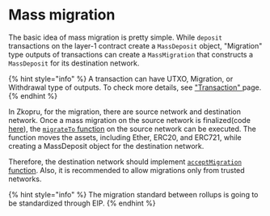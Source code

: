 # Mass migration

The basic idea of mass migration is pretty simple. While `deposit` transactions on the layer-1 contract create a `MassDeposit` object, "Migration" type outputs of transactions can create a `MassMigration` that constructs a `MassDeposit` for its destination network.

{% hint style="info" %}
A transaction can have UTXO, Migration, or Withdrawal type of outputs. To check more details, see ["Transaction" ](transaction.md)page.
{% endhint %}

In Zkopru, for the migration, there are source network and destination network. Once a mass migration on the source network is finalized\(code [here](https://github.com/zkopru-network/zkopru/blob/034ad7b41eca2a9fc0d344a5b5a8a4525e904c96/packages/contracts/contracts/controllers/Coordinatable.sol#L125)\), the [`migrateTo` function](https://github.com/zkopru-network/zkopru/blob/034ad7b41eca2a9fc0d344a5b5a8a4525e904c96/packages/contracts/contracts/controllers/Migratable.sol#L15) on the source network can be executed. The function moves the assets, including Ether, ERC20, and ERC721, while creating a MassDeposit object for the destination network.

Therefore, the destination network should implement [`acceptMigration` function](https://github.com/zkopru-network/zkopru/blob/034ad7b41eca2a9fc0d344a5b5a8a4525e904c96/packages/contracts/contracts/controllers/Migratable.sol#L52). Also, it is recommended to allow migrations only from trusted networks.

{% hint style="info" %}
The migration standard between rollups is going to be standardized through EIP. 
{% endhint %}

